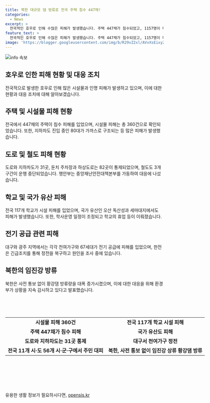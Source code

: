 ```yaml
---
title: 북한 대규모 댐 방류로 전국 주택 침수 447채!
categories:
  - News
excerpt: >
  전국적인 호우로 인해 수많은 피해가 발생했습니다. 주택 447채가 침수되었고, 1157명이 대피했으며, 시설물 360건이 피해를 입었습니다. 또한, 학교 시설 117개가 피해를 입었으며, 국가 유산도 훼손되었습니다. 무더운 날씨에 전체적인 호우특보가 해제되었지만, 일부 지역에서 강한 비가 예상되는 상황입니다. 이에 행정안전부와 환경부는 적극 대응 중이고, 사전 통보 없이 북한이 황강댐 방류량을 늘린 것으로 확인되어 대응에 주력하고 있습니다. (150자)
feature_text: >
  전국적인 호우로 인해 수많은 피해가 발생했습니다. 주택 447채가 침수되었고, 1157명이 대피했으며, 시설물 360건이 피해를 입었습니다. 또한, 학교 시설 117개가 피해를 입었으며, 국가 유산도 훼손되었습니다. 무더운 날씨에 전체적인 호우특보가 해제되었지만, 일부 지역에서 강한 비가 예상되는 상황입니다. 이에 행정안전부와 환경부는 적극 대응 중이고, 사전 통보 없이 북한이 황강댐 방류량을 늘린 것으로 확인되어 대응에 주력하고 있습니다. (150자)
image: 'https://blogger.googleusercontent.com/img/b/R29vZ2xl/AVvXsEixyZcFfHzMRdzZMjFBmAUKJYCLCGyLL1o632UiGVXcaFdKo_bkvkuCioo0uUKlGfBVcT3P84aROyZIXSBEx3Aw5nCQ3pTgDom1WDC4m8eifvWiAmWEEVb4x6G_l8C0QH225ldMjyaFvpxGEBGNO37VmDTDMHGhJPq73UglMfDca1-0aw/s1600/blogspot.png'
---
```


<p><img src="https://blogger.googleusercontent.com/img/b/R29vZ2xl/AVvXsEixyZcFfHzMRdzZMjFBmAUKJYCLCGyLL1o632UiGVXcaFdKo_bkvkuCioo0uUKlGfBVcT3P84aROyZIXSBEx3Aw5nCQ3pTgDom1WDC4m8eifvWiAmWEEVb4x6G_l8C0QH225ldMjyaFvpxGEBGNO37VmDTDMHGhJPq73UglMfDca1-0aw/s1600/blogspot.png" alt="info 속보" /></p>

<h2 data-ke-size="size26">호우로 인한 피해 현황 및 대응 조치</h2>

<p data-ke-size="size16">전국적으로 발생한 호우로 인해 많은 시설물과 인명 피해가 발생하고 있으며, 이에 대한 현황과 대응 조치에 대해 알아보겠습니다.</p>

<h2 data-ke-size="size24">주택 및 시설물 피해 현황</h2>

<p data-ke-size="size16">전국에서 447채의 주택이 침수 피해를 입었으며, 시설물 피해는 총 360건으로 확인되었습니다. 또한, 지하차도 진입 중인 80대가 가까스로 구조되는 등 많은 피해가 발생했습니다.</p>

<h2 data-ke-size="size24">도로 및 철도 피해 현황</h2>

<p data-ke-size="size16">도로와 지하차도가 31곳, 둔치 주차장과 하상도로는 82곳이 통제되었으며, 철도도 3개 구간이 운행 중단되었습니다. 행안부는 중앙재난안전대책본부를 가동하여 대응에 나섰습니다.</p>

<h2 data-ke-size="size24">학교 및 국가 유산 피해</h2>

<p data-ke-size="size16">전국 117개 학교가 시설 피해를 입었으며, 국가 유산인 오산 독산성과 세마대지에서도 피해가 발생했습니다. 또한, 학사운영 일정이 조정되고 학교의 휴업 등이 이뤄졌습니다.</p>

<h2 data-ke-size="size24">전기 공급 관련 피해</h2>

<p data-ke-size="size16">대구와 광주 지역에서는 각각 천여가구와 67세대가 전기 공급에 피해를 입었으며, 한전은 긴급조치를 통해 정전을 복구하고 원인을 조사 중에 있습니다.</p>

<h2 data-ke-size="size24">북한의 임진강 방류</h2>

<p data-ke-size="size16">북한은 사전 통보 없이 황강댐 방류량을 대폭 증가시켰으며, 이에 대한 대응을 위해 환경부가 상황을 지속 감시하고 있다고 발표했습니다.</p>

<p data-ke-size="size16">&nbsp;</p>

<p data-ke-size="size16">&nbsp;</p>

<table style="width: 705px; height: 190px;" border="0">
<tbody>
<tr>
<td style="text-align: center; height: 17px;"><b>시설물 피해 360건</b></td>
<td style="text-align: center; height: 17px;"><b>전국 117개 학교 시설 피해</b></td>
</tr>
<tr>
<td style="text-align: center; height: 17px;"><b>주택 447채가 침수 피해</b></td>
<td style="text-align: center; height: 17px;"><b>국가 유산도 피해</b></td>
</tr>
<tr>
<td style="text-align: center; height: 17px;"><b>도로와 지하차도는 31곳 통제</b></td>
<td style="text-align: center; height: 17px;"><b>대구서 천여가구 정전</b></td>
</tr>
<tr>
<td style="text-align: center; height: 17px;"><b>전국 11개 시·도 56개 시·군·구에서 주민 대피</b></td>
<td style="text-align: center; height: 17px;"><b>북한, 사전 통보 없이 임진강 상류 황강댐 방류</b></td>
</tr>
</tbody>
</table>

<p data-ke-size="size16">&nbsp;</p>
유용한 생활 정보가 필요하시다면, <a href="https://opensis.kr" rel="dofollow">opensis.kr</a>


